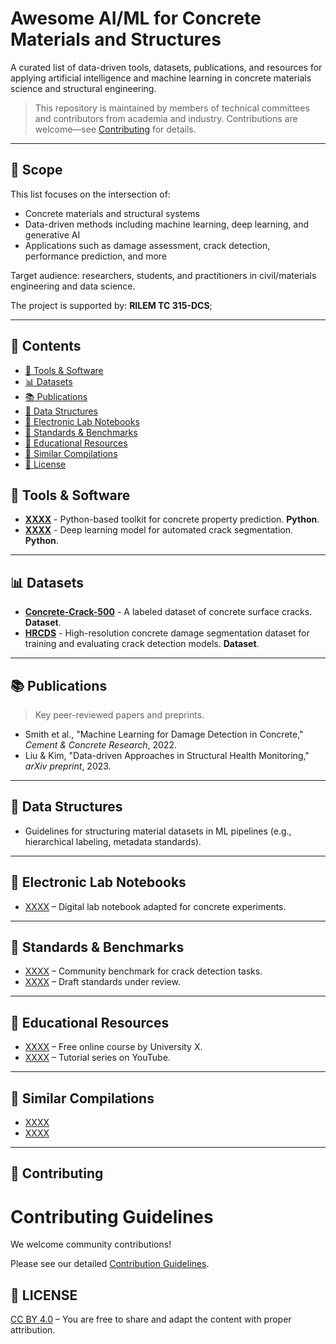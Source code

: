 # Awesome AI/ML for Concrete Materials and Structures

A curated list of data-driven tools, datasets, publications, and resources for applying artificial intelligence and machine learning in concrete materials science and structural engineering.

> This repository is maintained by members of technical committees and contributors from academia and industry. Contributions are welcome—see [Contributing](#-contributing) for details.

---
## 📌 Scope

This list focuses on the intersection of:
- Concrete materials and structural systems
- Data-driven methods including machine learning, deep learning, and generative AI
- Applications such as damage assessment, crack detection, performance prediction, and more

Target audience: researchers, students, and practitioners in civil/materials engineering and data science.

The project is supported by:
**RILEM TC 315-DCS**;

---

## 📂 Contents

- [🔧 Tools & Software](#-tools--software)
- [📊 Datasets](#-datasets)
- [📚 Publications](#-publications)
- [🧱 Data Structures](#-data-structures)
- [📓 Electronic Lab Notebooks](#-electronic-lab-notebooks)
- [📏 Standards & Benchmarks](#-standards--benchmarks)
- [📘 Educational Resources](#-educational-resources)
- [📁 Similar Compilations](#-similar-compilations)
- [📄 License](#-license)


## 🔧 Tools & Software

- **[XXXX](https://example.com)** - Python-based toolkit for concrete property prediction. **Python**.
- **[XXXX](https://example.com)** - Deep learning model for automated crack segmentation. **Python**.

---

## 📊 Datasets

- **[Concrete-Crack-500](https://www.kaggle.com/datasets/pauldavid22/crack50020220509t090436z001/data)** - A labeled dataset of concrete surface cracks. **Dataset**.
- **[HRCDS](https://data.mendeley.com/datasets/6x4dzzrs2h/1)** - High-resolution concrete damage segmentation dataset for training and evaluating crack detection models. **Dataset**.

---

## 📚 Publications

> Key peer-reviewed papers and preprints.

- Smith et al., "Machine Learning for Damage Detection in Concrete," *Cement & Concrete Research*, 2022.  
- Liu & Kim, "Data-driven Approaches in Structural Health Monitoring," *arXiv preprint*, 2023.

---

## 🧱 Data Structures

- Guidelines for structuring material datasets in ML pipelines (e.g., hierarchical labeling, metadata standards).

---

## 📓 Electronic Lab Notebooks

- [XXXX](https://example.com) – Digital lab notebook adapted for concrete experiments.

---

## 📏 Standards & Benchmarks

- [XXXX](https://example.com) – Community benchmark for crack detection tasks.
- [XXXX](https://example.com) – Draft standards under review.

---

## 📘 Educational Resources

- [XXXX](https://example.com) – Free online course by University X.
- [XXXX](https://example.com) – Tutorial series on YouTube.

---

## 📁 Similar Compilations

- [XXXX](https://example.com)
- [XXXX](https://example.com)

---

## 🤝 Contributing

# Contributing Guidelines

We welcome community contributions!  

Please see our detailed [Contribution Guidelines](CONTRIBUTING.md).

## 📄 LICENSE

[CC BY 4.0](https://creativecommons.org/licenses/by/4.0/) – You are free to share and adapt the content with proper attribution.
